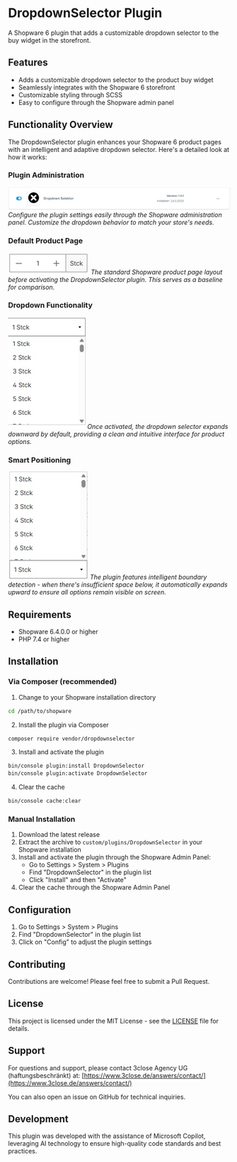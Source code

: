 # DropdownSelector Plugin

A Shopware 6 plugin that adds a customizable dropdown selector to the buy widget in the storefront.

## Features

- Adds a customizable dropdown selector to the product buy widget
- Seamlessly integrates with the Shopware 6 storefront
- Customizable styling through SCSS
- Easy to configure through the Shopware admin panel

## Functionality Overview

The DropdownSelector plugin enhances your Shopware 6 product pages with an intelligent and adaptive dropdown selector. Here's a detailed look at how it works:

### Plugin Administration
![Plugin Configuration](images/picplugin.png)
*Configure the plugin settings easily through the Shopware administration panel. Customize the dropdown behavior to match your store's needs.*

### Default Product Page
![Default Product View](images/picdefault.png)
*The standard Shopware product page layout before activating the DropdownSelector plugin. This serves as a baseline for comparison.*

### Dropdown Functionality
![Dropdown Expanded Down](images/picdown.png)
*Once activated, the dropdown selector expands downward by default, providing a clean and intuitive interface for product options.*

### Smart Positioning
![Dropdown Expanded Up](images/picup.png)
*The plugin features intelligent boundary detection - when there's insufficient space below, it automatically expands upward to ensure all options remain visible on screen.*

## Requirements

- Shopware 6.4.0.0 or higher
- PHP 7.4 or higher

## Installation

### Via Composer (recommended)

1. Change to your Shopware installation directory
```bash
cd /path/to/shopware
```

2. Install the plugin via Composer
```bash
composer require vendor/dropdownselector
```

3. Install and activate the plugin
```bash
bin/console plugin:install DropdownSelector
bin/console plugin:activate DropdownSelector
```

4. Clear the cache
```bash
bin/console cache:clear
```

### Manual Installation

1. Download the latest release
2. Extract the archive to `custom/plugins/DropdownSelector` in your Shopware installation
3. Install and activate the plugin through the Shopware Admin Panel:
   - Go to Settings > System > Plugins
   - Find "DropdownSelector" in the plugin list
   - Click "Install" and then "Activate"
4. Clear the cache through the Shopware Admin Panel

## Configuration

1. Go to Settings > System > Plugins
2. Find "DropdownSelector" in the plugin list
3. Click on "Config" to adjust the plugin settings

## Contributing

Contributions are welcome! Please feel free to submit a Pull Request.

## License

This project is licensed under the MIT License - see the [LICENSE](LICENSE) file for details.

## Support

For questions and support, please contact 3close Agency UG (haftungsbeschränkt) at:
[https://www.3close.de/answers/contact/](https://www.3close.de/answers/contact/)

You can also open an issue on GitHub for technical inquiries.

## Development

This plugin was developed with the assistance of Microsoft Copilot, leveraging AI technology to ensure high-quality code standards and best practices.
